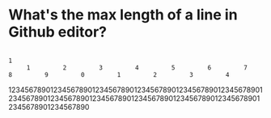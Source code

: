 # What's the max length of a line in Github editor?

                                                                                                   1
         1         2         3         4         5         6         7         8         9         0         1         2         3         4
12345678901234567890123456789012345678901234567890123456789012345678901234567890123456789012345678901234567890123456789012345678901234567890
